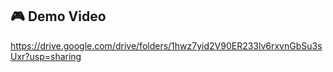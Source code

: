 ## 🎮 Demo Video
https://drive.google.com/drive/folders/1hwz7yid2V90ER233lv6rxvnGbSu3sUxr?usp=sharing
